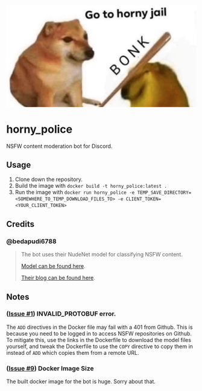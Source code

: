 ![Horny Police Image Banner](./reply_image.png)

# horny_police
NSFW content moderation bot for Discord.

## Usage
1. Clone down the repository.
2. Build the image with `docker build -t horny_police:latest .`
3. Run the image with `docker run horny_police -e TEMP_SAVE_DIRECTORY=<SOMEWHERE_TO_TEMP_DOWNLOAD_FILES_TO> -e CLIENT_TOKEN=<YOUR_CLIENT_TOKEN>`

## Credits
### @bedapudi6788
> The bot uses their NudeNet model for classifying NSFW content. 
>
> [Model can be found here](https://github.com/notAI-tech/NudeNet). 
>
> [Their blog can be found here](http://bpraneeth.com/).

## Notes
### ([Issue #1](https://github.com/backplateorbit/horny-police/issues/1)) INVALID_PROTOBUF error.
The `ADD` directives in the Docker file may fail with a 401 from Github. This is because you need to be logged in to access NSFW repositories on Github. To mitigate this, use the links in the Dockerfile to download the model files yourself, and tweak the Dockerfile to use the `COPY` directive to copy them in instead of `ADD` which copies them from a remote URL.

### ([Issue #9](https://github.com/backplateorbit/horny-police/issues/9)) Docker Image Size
The built docker image for the bot is huge. Sorry about that.